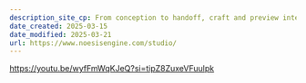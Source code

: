 ```yaml
---
description_site_cp: From conception to handoff, craft and preview interfaces in our next-generation visual design tool.Turn your vision into reality, no coding required.
date_created: 2025-03-15
date_modified: 2025-03-21
url: https://www.noesisengine.com/studio/
---
```



https://youtu.be/wyfFmWqKJeQ?si=tipZ8ZuxeVFuulpk
